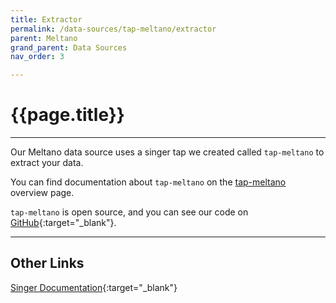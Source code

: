 ```yaml
---
title: Extractor
permalink: /data-sources/tap-meltano/extractor
parent: Meltano
grand_parent: Data Sources
nav_order: 3

---
```


# {{page.title}}

---

Our Meltano data source uses a singer tap we created called `tap-meltano` to extract your data. 

You can find documentation about `tap-meltano` on the [tap-meltano]({{site.baseurl}}/data-sources/tap-meltano) overview page.

`tap-meltano` is open source, and you can see our code on [GitHub](https://github.com/Matatika/tap-meltano){:target="_blank"}.

---

## Other Links

[Singer Documentation](https://github.com/singer-io/getting-started){:target="_blank"}
